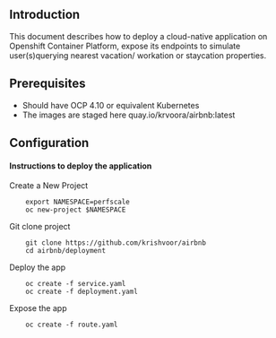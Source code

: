 ## Introduction

This document describes how to deploy a cloud-native application on Openshift Container Platform, expose its endpoints to simulate user(s)querying nearest vacation/ workation or staycation properties.

## Prerequisites

- Should have OCP 4.10 or equivalent Kubernetes 
- The images are staged here quay.io/krvoora/airbnb:latest

## Configuration

#### Instructions to deploy the application ####
Create a New Project

```
    export NAMESPACE=perfscale
    oc new-project $NAMESPACE
```

Git clone project

```
    git clone https://github.com/krishvoor/airbnb
    cd airbnb/deployment
```

Deploy the app

```
    oc create -f service.yaml
    oc create -f deployment.yaml
```

Expose the app

```
    oc create -f route.yaml
```